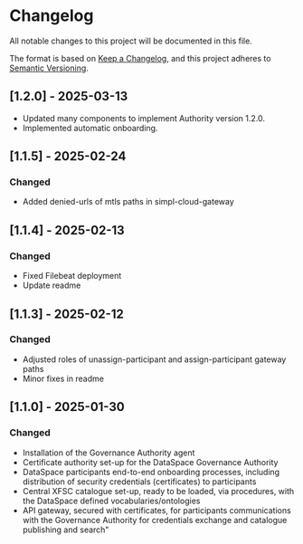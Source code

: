 # Changelog
All notable changes to this project will be documented in this file.

The format is based on [Keep a Changelog](https://keepachangelog.com/en/1.0.0/),
and this project adheres to [Semantic Versioning](https://semver.org/spec/v2.0.0.html).

## [1.2.0] - 2025-03-13
- Updated many components to implement Authority version 1.2.0.
- Implemented automatic onboarding.

## [1.1.5] - 2025-02-24

### Changed
- Added denied-urls of mtls paths in simpl-cloud-gateway

## [1.1.4] - 2025-02-13

### Changed
- Fixed Filebeat deployment
- Update readme

## [1.1.3] - 2025-02-12

### Changed
- Adjusted roles of unassign-participant and assign-participant gateway paths
- Minor fixes in readme

## [1.1.0] - 2025-01-30

### Changed
- Installation of the Governance Authority agent
- Certificate authority set-up for the DataSpace Governance Authority
- DataSpace participants end-to-end onboarding processes, including distribution of security credentials (certificates) to participants
- Central XFSC catalogue set-up, ready to be loaded, via procedures, with the DataSpace defined vocabularies/ontologies
- API gateway, secured with certificates, for participants communications with the Governance Authority for credentials exchange and catalogue publishing and search"